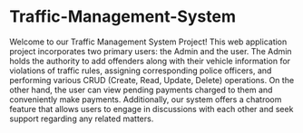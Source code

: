 # Traffic-Management-System
Welcome to our Traffic Management System Project! This web application project incorporates two primary users: the Admin and the user. The Admin holds the authority to add offenders along with their vehicle information for violations of traffic rules, assigning corresponding police officers, and performing various CRUD (Create, Read, Update, Delete) operations. On the other hand, the user can view pending payments charged to them and conveniently make payments. Additionally, our system offers a chatroom feature that allows users to engage in discussions with each other and seek support regarding any related matters.
